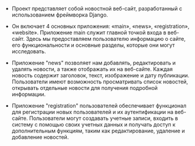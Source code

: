 - Проект представляет собой новостной веб-сайт, разработанный с использованием фреймворка Django. 

- Он включает 4 основных приложения: «main», «news», «registration», «website». Приложение main служит главной точкой входа в веб-сайт. Здесь мы предоставляем пользователю информацию о сайте, его функциональности и основные разделы, которые они могут исследовать.

- Приложение "news" позволяет нам добавлять, редактировать и удалять новости, а также отображать их на веб-сайте. Каждая новость содержит заголовок, текст, изображение и дату публикации. Пользователи имеют возможность просматривать список новостей, открывать отдельные новости для получения подробной информации.

- Приложение "registration" пользователей обеспечивает функционал для регистрации новых пользователей и их аутентификации на веб-сайте. Пользователи могут создавать учетные записи, входить в систему с помощью своих учетных данных и получать доступ к дополнительным функциям, таким как редактирование, удаление и добавление новостей.  
